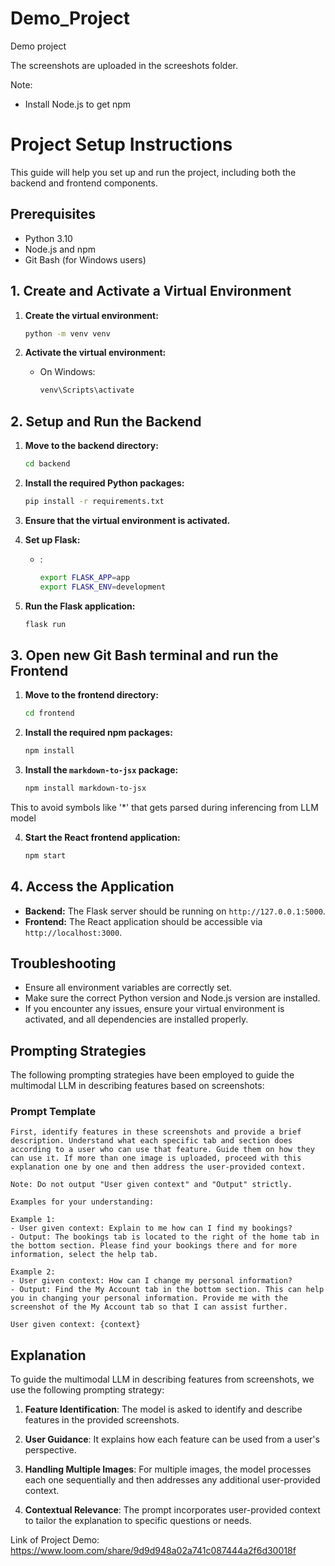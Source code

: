 # Demo_Project
Demo project

The screenshots are uploaded in the screeshots folder.

Note:
- Install Node.js to get npm

# Project Setup Instructions

This guide will help you set up and run the project, including both the backend and frontend components.

## Prerequisites
- Python 3.10
- Node.js and npm
- Git Bash (for Windows users)

## 1. Create and Activate a Virtual Environment

1. **Create the virtual environment:**

    ```bash
    python -m venv venv
    ```

2. **Activate the virtual environment:**
   - On Windows:
   
     ```bash
     venv\Scripts\activate
     ```
  
## 2. Setup and Run the Backend

1. **Move to the backend directory:**

    ```bash
    cd backend
    ```

2. **Install the required Python packages:**

    ```bash
    pip install -r requirements.txt
    ```

3. **Ensure that the virtual environment is activated.**



4. **Set up Flask:**
   - :
   
     ```bash
     export FLASK_APP=app
     export FLASK_ENV=development
     ```
   
5. **Run the Flask application:**

    ```bash
    flask run
    ```

## 3. Open new Git Bash terminal and run the Frontend

1. **Move to the frontend directory:**

    ```bash
    cd frontend
    ```

2. **Install the required npm packages:**

    ```bash
    npm install
    ```

3. **Install the `markdown-to-jsx` package:**

    ```bash
    npm install markdown-to-jsx
    ```
This to avoid symbols like '*' that gets parsed during inferencing from LLM model

4. **Start the React frontend application:**

    ```bash
    npm start
    ```

## 4. Access the Application

- **Backend:** The Flask server should be running on `http://127.0.0.1:5000`.
- **Frontend:** The React application should be accessible via `http://localhost:3000`.

## Troubleshooting

- Ensure all environment variables are correctly set.
- Make sure the correct Python version and Node.js version are installed.
- If you encounter any issues, ensure your virtual environment is activated, and all dependencies are installed properly.



## Prompting Strategies

The following prompting strategies have been employed to guide the multimodal LLM in describing features based on screenshots:

### Prompt Template

```text
First, identify features in these screenshots and provide a brief description. Understand what each specific tab and section does according to a user who can use that feature. Guide them on how they can use it. If more than one image is uploaded, proceed with this explanation one by one and then address the user-provided context.

Note: Do not output "User given context" and "Output" strictly.

Examples for your understanding:

Example 1:
- User given context: Explain to me how can I find my bookings?
- Output: The bookings tab is located to the right of the home tab in the bottom section. Please find your bookings there and for more information, select the help tab.

Example 2:
- User given context: How can I change my personal information?
- Output: Find the My Account tab in the bottom section. This can help you in changing your personal information. Provide me with the screenshot of the My Account tab so that I can assist further.

User given context: {context}
```


## Explanation

To guide the multimodal LLM in describing features from screenshots, we use the following prompting strategy:

1. **Feature Identification**: The model is asked to identify and describe features in the provided screenshots.

2. **User Guidance**: It explains how each feature can be used from a user's perspective.

3. **Handling Multiple Images**: For multiple images, the model processes each one sequentially and then addresses any additional user-provided context.

4. **Contextual Relevance**: The prompt incorporates user-provided context to tailor the explanation to specific questions or needs.


Link of Project Demo:
https://www.loom.com/share/9d9d948a02a741c087444a2f6d30018f



